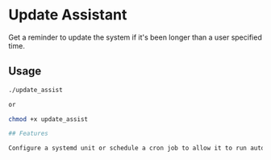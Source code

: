 # Update Assistant

Get a reminder to update the system if it's been longer than a user specified time.

## Usage

```bash
./update_assist

or

chmod +x update_assist

## Features

Configure a systemd unit or schedule a cron job to allow it to run automatically and check if you might need a reminder to update.
